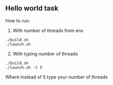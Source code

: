 ## Hello world task
How to run:

1. With number of threads from env

```
./build.sh
./launch.sh
```

2. With typing number of threads

```
./build.sh
./launch.sh -t 5
```
Where instead of 5 type your number of threads
